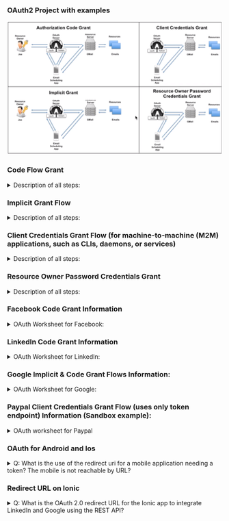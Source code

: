 ### OAuth2 Project with examples

![OAuth2-workflows](readme-images/Oauth2-workflows.png)

### Code Flow Grant
<details>
<summary>Description of all steps: </summary>

Steps:
![OAuth2-code-grant](readme-images/Code-Grant-Steps.png)

####1: Get "code" from /auth endpoint scheme:
![OAuth2-code-flow-1](readme-images/Code-flow-1.png)
* **"state"** - part of application where we would like to move on.
* **"scope"** - part of information which we would like to take from resource server.
* **"redirect_url"** - http address where we will be redirected after the very last oauth response step by using HTTP 304 Redirect.

####2: Get Token from /token endpoint scheme:
![OAuth2-code-flow-2](readme-images/Code-flow-2.png)
* **"czZCaGRSa3F0MzpnWDFm"** is a string consists from "clientID" + ":" + "clientSecret" and base64 encoded.
* This is the CLIENT(3rd party app) credentials. They could be validated by Oauth server.
To get clientID and Secret you need to register device first.

####2: Interactions with the Resource Server:
![OAuth2-code-flow-3](readme-images/Code-flow-3.png)

####3: Get a new Access token:
![OAuth2-code-flow-refresh-access-token](readme-images/Code-flow-Refresh-access-token.png)
* We need to send a refresh token and get a new access token.
Pay attention on refresh token in response - refresh token was also changed as well as access token.
Next time we should send a new refresh token to get a new access token. Old refresh token - will be invalid.
* grant_type should be "refresh_token"

####4: Get a new Refresh token:
![OAuth2-code-flow-refresh-refresh-token](readme-images/Code-flow-Refresh-refresh-token.png)
* To get a new refresh token (after unauthorized response trying to take a new access token) we need to send
grant_type "refresh_token" and old token in "refresh_token" field. 

</details>

### Implicit Grant Flow

<details>
<summary>Description of all steps: </summary>
Scheme:

![OAuth2-implicit-flow](readme-images/Implicit-flow.png)
* Implicit flow doesn't require to use /token endpoint.
* It returns access token directly.

</details>

### Client Credentials Grant Flow (for machine-to-machine (M2M) applications, such as CLIs, daemons, or services)

<details>
<summary>Description of all steps: </summary>
Scheme:

![OAuth2-credentials-grant](readme-images/Credentials-Grant-flow.png)
* Credentials Grant flow doesn't require to use /auth endpoint
* Client and Owner is the same in this flow. Uses CliendID and ClientSecret to get access token
* Doesn't require a refresh token.
* Ease explanation could be found here
https://auth0.com/docs/flows/concepts/client-credentials
or here https://docs.microsoft.com/en-us/azure/active-directory/develop/v2-oauth2-client-creds-grant-flow.

</details>

### Resource Owner Password Credentials Grant

<details>
<summary>Description of all steps: </summary>

* Password anti-pattern
* FOR Trust relationship client or device / operating system / highly privileged app only
* Could be used in situations when Resource server and Official Client was produced by one organization: 
dropbox official mobile app and dropbox resource server.
* It obtains and uses username and password directly, but DOESN'T STORE IT (delete credentials immediately after getting token)

Pros and Cons: Client doesn't guarantee that it will delete username and password after obtaining tokens (access and refresh)

---

* The authorization server should take special care when enabling this grant type and only allow it when other flows are not viable.
* This grant type is suitable for clients capable of obtaining the resource owner’s credentials (username and password,
typically using an interactive form). 
* It is also used to migrate existing clients using direct authentication schemes
such as HTTP Basic or Digest authentication to OAuth by converting the stored credentials to an access token.

Scheme:
![OAuth2-resource-owner-password-credentials-grant](readme-images/Resource-Owner-Password-Credentials-Grant.png)
* Credentials Grant flow doesn't require to use /auth endpoint as same as Credentials Grant Flow.

</details>

### Facebook Code Grant Information
<details>
<summary>OAuth Worksheet for Facebook:</summary>

Documentation:

https://developers.facebook.com/docs/facebook-login/manually-build-a-login-flow/#login

Prerequisites:

Facebook Account
curl
---



Client Registration:
https://developers.facebook.com/

What you need:

appId = clientId =
appSecret = clientSecret =
redirectURI =
URLENCODE(redirectURI) =


your redirect URI needs to have a slash in the end!

---


Authorization Endpoint (Browser):

https://www.facebook.com/dialog/oauth?client_id=clientId&redirect_uri=URLENCODE(redirectURI)

What you need:

code =

---

Token Endpoint:

non-standard: it is a GET instead of a POST
curl -ik "https://graph.facebook.com/v2.4/oauth/access_token....URLENCODE(redirectURI)&client_id=clientId&client_secret=clientSecret&code=code"

What you need:

access_token =

---
Resource Access:

curl -H "Accept: application/json" -H "Authorization: Bearer access_token" "https://graph.facebook.com/me"

</details>

### LinkedIn Code Grant Information

<details>



<summary>OAuth Worksheet for LinkedIn: </summary>

Documentation

https://developer.linkedin.com/docs/oauth2
---
Prerequisites:

LinkedIn Account
curl

Client Registration

https://www.linkedin.com/developer/apps
---
What you need:

redirectURI =
URLENCODE(redirectURI) =
clientId =
clientSecret =

---



Authorization Endpoint (Browser)

https://www.linkedin.com/uas/oauth2/authorization?...clientId&redirect_uri=URLENCODE(redirectURI)

What you need:

code =
---


Token Endpoint:

curl -ik -X POST https://www.linkedin.com/uas/oauth2/accessToken -d grant_type=authorization_code -d code=code -d redirect_uri=URLENCODE(redirectURI) -d client_id=clientId -d client_secret=clientSecret

What you need:

access_token =
---


Resource Access:

curl https://api.linkedin.com/v1/people/~ -H "Authorization: Bearer access_token"

</details>

### Google Implicit & Code Grant Flows Information:

<details>
<summary>OAuth Worksheet for Google: </summary>

* Documentation:

https://developers.google.com/accounts/docs/OAuth2

https://developers.google.com/oauthplayground/

---
* Prerequisites:

Google Account
curl

* Registration:

https://console.developers.google.com

* What you need from registration:

redirectURI =
URLENCODE(redirectURI) =
clientId =
clientSecret =

---
* Authorization Endpoint (Browser):

https://accounts.google.com/o/oauth2/auth?redirect_uri=URLENCODE(redirectURI)&response_type=code&client_id=clientId&scope=https%3A%2F%2Fmail.google.com%2F&approval_prompt=force

* What you need:

code =

* Token Endpoint:

curl -X POST -H "content-type: application/x-www-form-urlencoded" -d "grant_type=authorization_code&code=code&redirect_uri=URLENCODE(redirectURI)&client_id=clientId&client_secret=clientSecret" "https://accounts.google.com/o/oauth2/token"

What you need:

access_token =


* Resource Access:

curl -H "Authorization: Bearer access_token" "https://www.googleapis.com/gmail/v1/users/eMailAddress/messages"

</details>

### Paypal Client Credentials Grant Flow (uses only token endpoint) Information (Sandbox example):

<details>

<summary>OAuth worksheet for Paypal</summary>

* Documentation:

https://developer.paypal.com/docs/integration/direct/paypal-oauth2/

https://developer.paypal.com/docs/integration/direct/make-your-first-call/

also: playground: https://devtools-paypal.com/guide/pay_paypal

---
* Prerequisites:

Paypal Account

curl

---
* Client Registration:

https://developer.paypal.com/developer/applications/create

What you need from registration:

clientId =

clientSecret =

* Token Endpoint:

paypal uses client credentials
```
curl -ik https://api.sandbox.paypal.com/v1/oauth2/token \

-H "Accept: application/json" \

-H "Accept-Language: en_US" \

-u “clientId:clientSecret" \

-d "grant_type=client_credentials"
```

* What you need:

access_token =

Resource Access:
```
curl -v https://api.sandbox.paypal.com/v1/payments/payment \

-H 'Content-Type: application/json' \

-H 'Authorization: Bearer access_token' \

-d '{
"intent":"sale",

"redirect_urls":{

"return_url":"http://example.com/your_redirect_url.html",

"cancel_url":"http://example.com/your_cancel_url.html"

},

"payer":{

"payment_method":"paypal"

},

"transactions":[

{

"amount":{

"total":"7.47",

"currency":"USD"

}

}

]

}'
```

</details>


### OAuth for Android and Ios

<details>
<summary> Q: What is the use of the redirect uri for a mobile application needing a token? The mobile is not reachable by URL? </summary>


A: The redirect URI for mobile apps typically has a custom protocol.

An example of a redirect URI for mobile apps: myapp:///events/3/

* This URL is sent back in the location header to the web browser on the mobile including the HTTP status code 301 for redirect. The browser on the mobile now interprets the location header and resolves the address. MyApp needs to have a custom protocol handler installed on the device, so the browser redirects the request directly to the App on the same mobile device.

* If you want to get into detail on how to install custom protocol handlers on iOS or Android, read the following:

---
Android
---

For Android, refer to Intent Filter to Launch My Activity when custom URI is clicked.

You use an intent-filter:
```
<intent-filter>

  <action android:name="android.intent.action.VIEW" /> 

  <category android:name="android.intent.category.DEFAULT" /> 

  <category android:name="android.intent.category.BROWSABLE" /> 

  <data android:scheme="myapp" /> 

</intent-filter>
```


* This is attached to the Activity that you want launched. For example:
```
<activity android:name="com.MyCompany.MyApp.MainActivity" android:label="@string/app_name">

  <intent-filter>

      <action android:name="android.intent.action.MAIN" />

      <category android:name="android.intent.category.LAUNCHER" />

  </intent-filter>
  <intent-filter>
  
      <action android:name="android.intent.action.VIEW" />

      <category android:name="android.intent.category.DEFAULT" />

      <category android:name="android.intent.category.BROWSABLE" /> 
      
      <data android:scheme="myapp" android:host="com.MyCompany.MyApp" />

  </intent-filter>
</activity>
```

* Then, in your activity, if not running, the activity will be launched with the URI passed in the Intent.

Intent intent = getIntent();

Uri openUri = intent.getData();

If already running, onNewIntent() will be called in your activity, again with the URI in the intent.

* Lastly, if you instead want to handle the custom protocol in UIWebView's hosted within your native app, you can use:

myWebView.setWebViewClient(new WebViewClient()

```
{
 public Boolean shouldOverrideUrlLoading(WebView view, String url)
 {
  // inspect the url for your protocol
 }
});
```

---

iOS

---

* For iOS, define your URL scheme via Info.plist keys similar to:
```

<key>CFBundleURLTypes</key>
    <array>
        <dict>
            <key>CFBundleURLName</key>
            <string>com.yourcompany.myapp</string>
        </dict>

        <dict>
            <key>CFBundleURLSchemes</key>
            <array>
                <string>myapp</string>
            </array>
        </dict>
    </array>
```

* Then define a handler function to get called in your app delegate:

- (BOOL)application:(UIApplication *)application openURL:(NSURL *)url sourceApplication:(NSString *)sourceApplication annotation:(id)annotation

```{
 // parse and validate the URL
}
```

* If you want to handle the custom protocol in UIWebViews hosted within your native app, you can use the UIWebViewDelegate method:

- (BOOL)webView:(UIWebView *)webView shouldStartLoadWithRequest:(NSURLRequest *)request navigationType:(UIWebViewNavigationType)navigationType

```
{
 NSURL *urlPath = [request URL];
 if (navigationType == UIWebViewNavigationTypeLinkClicked)
 {
    // inspect the [URL scheme], validate
    if ([[urlPath scheme] hasPrefix:@"myapp"]) 
    {
      ...
    }
  }
}
}
```

* For WKWebView (iOS8+), you can instead use a WKNavigationDelegate and this method:

- (void)webView:(WKWebView *)webView decidePolicyForNavigationAction:(WKNavigationAction *)navigationAction decisionHandler:(void (^)(WKNavigationActionPolicy))decisionHandler
```
{
 NSURL *urlPath = navigationAction.request.URL;  
 if (navigationAction.navigationType == WKNavigationTypeLinkActivated)
 {
   // inspect the [URL scheme], validate
   if ([[urlPath scheme] hasPrefix:@"myapp"])
   {
    // ... handle the request
    decisionHandler(WKNavigationActionPolicyCancel);
    return;
   }
 }

 //Pass back to the decision handler
 decisionHandler(WKNavigationActionPolicyAllow);
}
```

</details>

### Redirect URL on Ionic

<details>
<summary>Q: What is the OAuth 2.0 redirect URL for the Ionic app to integrate LinkedIn and Google using the REST API?</summary>

A:
* Short answer:

You define the redirect URI yourself, as a custom deeplink URL for your own app. It can have a customer scheme or it can
 be a specific URL. An example of a redirect URI for mobile apps: myapp:///events/3/

* Longer answer:

How does the redirect work?

* This URL is sent back in the location header to the web browser on the mobile including the HTTP status code 301 for 
redirect. The browser on the mobile now interprets the location header and resolves the address. MyApp needs to have a
custom protocol handler installed on the device, so the browser redirects the request directly to the App on the same
mobile device.

---
* How do I define a custom deeplink URL in Ionic?

1. Deeplinking as a concept has evolved heavily over the last few years, with mobile devices going from supporting custom 
URL schemes (like instagram://) to now opening native apps in response to navigation to URLs (like amazon.com).
 Additionally, OS’s now support powerful ways to index and search data inside of native apps.

2. To help Ionic developers deeplink more easily, we are excited to announce a new, official way to deeplink into both
Ionic 1 and Ionic 2 apps (and non-ionic Cordova apps): the Ionic Deeplinks Plugin along with Ionic Native1.3.0.
Let’s take a look at how it works:


---
* Choosing a Deeplink

1. The first thing we need to do is figure out what kind of deeplink we want our app to respond to. Let’s say we run a Hat
Shop and we have a website version of our store where we display our many fancy Hats. A URL to one of those Hats might
look like https://myapp.com/events.

2. We can actually launch our app when someone navigates to this URL on Android or iOS and display the app version of
the Hat product page. Additionally, let’s say we want to enable a custom URL scheme of the form myapp://events.

Now that we have our URL scheme, website, and deeplinking path decided, let’s install the Deeplinks Plugin.


---
* Installing Ionic Deeplinks

1. The Ionic Deeplinks plugin requires some variables in order to get set up properly:

cordova plugin add ionic-plugin-deeplinks --variable URL_SCHEME=myapp --variable DEEPLINK_SCHEME=https --variable DEEPLINK_HOST=myapp.com

2. In the install command, we provide the custom URL scheme we want to handle (myapp), the host domain we will respond to
(myapp.com) and the host protocol we will listen for, which 99% of the time will be httpsas it’s required on iOS and Android.

* We’re almost ready to handle deeplinks, we just need to configure Universal Links on iOS and App Links on Android 6.0
so our app can open when navigating to ionic-hats.com.


---
* Configuring Universal Links (iOS) and App Links (Android)

1. To configure iOS and Android, we need to enable Universal Links for iOS, and App Links for Android (6.0+). This process
 is primarily done on the server side of your website. You’ll publish a specific json file for iOS and one for Android,
  ensure your site is using HTTPS, and then configure your app to open in response to links to that domain.


---
* For Android, it pretty much just works from the plugin install above.

1. However, for iOS, you’ll then enable the domain in the Associated Domains section of your entitlements, with the form
applinks:yourdomain.com.

</details>
